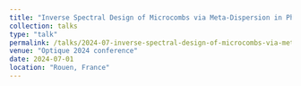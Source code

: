 ```yaml
---
title: "Inverse Spectral Design of Microcombs via Meta-Dispersion in Photonic-Crystal Ring Resonators"
collection: talks
type: "talk"
permalink: /talks/2024-07-inverse-spectral-design-of-microcombs-via-meta-dispersion-in-photonic-crystal-ring-resonators
venue: "Optique 2024 conference"
date: 2024-07-01
location: "Rouen, France"
---
```

